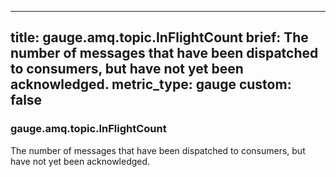 
---
title: gauge.amq.topic.InFlightCount
brief: The number of messages that have been dispatched to consumers, but have not yet been acknowledged.
metric_type: gauge
custom: false
---
### gauge.amq.topic.InFlightCount

The number of messages that have been dispatched to consumers, but have not yet been acknowledged.
